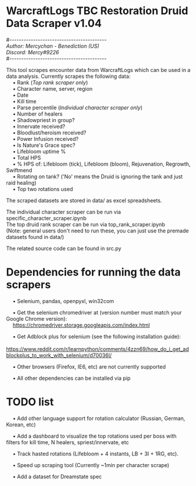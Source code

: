 # WarcraftLogs TBC Restoration Druid Data Scraper v1.04  

#-----------------------------------------  
*Author: Mercychan - Benediction (US)*    
*Discord: Mercy#9226*  
#-----------------------------------------  


This tool scrapes encounter data from WarcraftLogs which can be used in a data analysis. Currently scrapes the following data:   
&emsp; • Rank (*Top rank scraper only*)  
&emsp; • Character name, server, region  
&emsp; • Date  
&emsp; • Kill time  
&emsp; • Parse percentile (*Individual character scraper only*)  
&emsp; • Number of healers  
&emsp; • Shadowpriest in group?  
&emsp; • Innervate received?  
&emsp; • Bloodlust/heroism received?  
&emsp; • Power Infusion received?   
&emsp; • Is Nature's Grace spec?  
&emsp; • Lifebloom uptime %  
&emsp; • Total HPS  
&emsp; • % HPS of: Lifebloom (tick), Lifebloom (bloom), Rejuvenation, Regrowth, Swiftmend  
&emsp; • Rotating on tank? ('No' means the Druid is ignoring the tank and just raid healing)  
&emsp; • Top two rotations used  
  
The scraped datasets are stored in data/ as excel spreadsheets.  

The individual character scraper can be run via specific_character_scraper.ipynb  
The top druid rank scraper can be run via top_rank_scraper.ipynb  
(Note: general users don't need to run these, you can just use the premade datasets found in data/)  

The related source code can be found in src.py  


# Dependencies for running the data scrapers  
&emsp; • Selenium, pandas, openpyxl, win32com  
  
&emsp; • Get the selenium chromedriver at (version number must match your Google Chrome version):   
&emsp; https://chromedriver.storage.googleapis.com/index.html   

&emsp; • Get Adblock plus for selenium (see the following installation guide):  
&emsp; https://www.reddit.com/r/learnpython/comments/4zzn69/how_do_i_get_adblockplus_to_work_with_selenium/d70036l/
  
&emsp; • Other browsers (Firefox, IE6, etc) are not currently supported 
 
&emsp; • All other dependencies can be installed via pip


# TODO list

&emsp; • Add other language support for rotation calculator (Russian, German, Korean, etc)

&emsp; • Add a dashboard to visualize the top rotations used per boss with filters for kill time, N healers, spriest/innervate, etc

&emsp; • Track hasted rotations (Lifebloom + 4 instants, LB + 3I + 1RG, etc).

&emsp; • Speed up scraping tool (Currently ~1min per character scrape)

&emsp; • Add a dataset for Dreamstate spec

